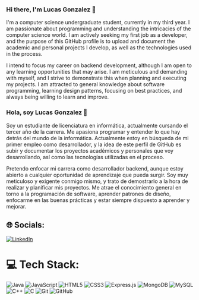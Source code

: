 ### Hi there, I'm Lucas Gonzalez 👋

I'm a computer science undergraduate student, currently in my third year. I am passionate about programming and understanding the intricacies of the computer science world. I am actively seeking my first job as a developer, and the purpose of this GitHub profile is to upload and document the academic and personal projects I develop, as well as the technologies used in the process.

I intend to focus my career on backend development, although I am open to any learning opportunities that may arise. I am meticulous and demanding with myself, and I strive to demonstrate this when planning and executing my projects. I am attracted to general knowledge about software programming, learning design patterns, focusing on best practices, and always being willing to learn and improve.

### Hola, soy Lucas Gonzalez 👋

Soy un estudiante de licenciatura en informática, actualmente cursando el tercer año de la carrera. Me apasiona programar y entender lo que hay detrás del mundo de la informática. Actualmente estoy en búsqueda de mi primer empleo como desarrollador, y la idea de este perfil de GitHub es subir y documentar los proyectos académicos y personales que voy desarrollando, así como las tecnologías utilizadas en el proceso.

Pretendo enfocar mi carrera como desarrollador backend, aunque estoy abierto a cualquier oportunidad de aprendizaje que pueda surgir. Soy muy meticuloso y exigente conmigo mismo, y trato de demostrarlo a la hora de realizar y planificar mis proyectos. Me atrae el conocimiento general en torno a la programación de software, aprender patrones de diseño, enfocarme en las buenas prácticas y estar siempre dispuesto a aprender y mejorar.

## 🌐 Socials:
[![LinkedIn](https://img.shields.io/badge/LinkedIn-%230077B5.svg?logo=linkedin&logoColor=white)](https://linkedin.com/in/lucas-gon23) 

# 💻 Tech Stack:
![Java](https://img.shields.io/badge/java-%23ED8B00.svg?style=for-the-badge&logo=openjdk&logoColor=white) ![JavaScript](https://img.shields.io/badge/javascript-%23323330.svg?style=for-the-badge&logo=javascript&logoColor=%23F7DF1E) ![HTML5](https://img.shields.io/badge/html5-%23E34F26.svg?style=for-the-badge&logo=html5&logoColor=white) ![CSS3](https://img.shields.io/badge/css3-%231572B6.svg?style=for-the-badge&logo=css3&logoColor=white) ![Express.js](https://img.shields.io/badge/express.js-%23404d59.svg?style=for-the-badge&logo=express&logoColor=%2361DAFB) ![MongoDB](https://img.shields.io/badge/MongoDB-%234ea94b.svg?style=for-the-badge&logo=mongodb&logoColor=white) ![MySQL](https://img.shields.io/badge/mysql-4479A1.svg?style=for-the-badge&logo=mysql&logoColor=white) ![C++](https://img.shields.io/badge/c++-%2300599C.svg?style=for-the-badge&logo=c%2B%2B&logoColor=white) ![C](https://img.shields.io/badge/c-%2300599C.svg?style=for-the-badge&logo=c&logoColor=white) ![Git](https://img.shields.io/badge/git-%23F05033.svg?style=for-the-badge&logo=git&logoColor=white) ![GitHub](https://img.shields.io/badge/github-%23121011.svg?style=for-the-badge&logo=github&logoColor=white)
